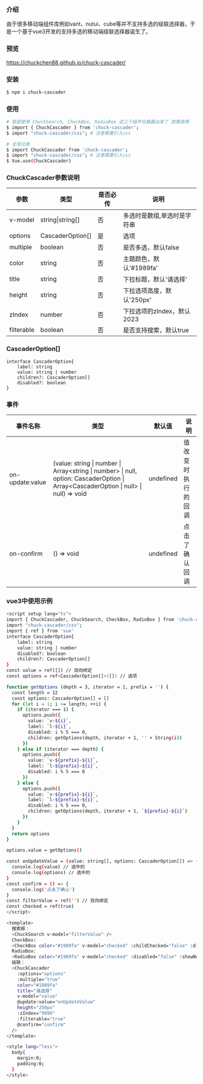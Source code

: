 ### 介绍
由于很多移动端组件库例如vant、nutui、cube等并不支持多选的级联选择器，于是一个基于vue3开发的支持多选的移动端级联选择器诞生了。

### 预览
<https://chuckchen88.github.io/chuck-cascader/>


### 安装
``` bash
$ npm i chuck-cascader

```

### 使用
``` bash
# 局部使用 ChuckSearch, CheckBox, RadioBox 这三个组件也暴露出来了 按需使用
$ import { ChuckCascader } from 'chuck-cascader';
$ import "chuck-cascader/css"; # 注意需要引入css

# 全局注册
$ import ChuckCascader from 'chuck-cascader';
$ import "chuck-cascader/css"; # 注意需要引入css
$ Vue.use(ChuckCascader)

```

### ChuckCascader参数说明
|参数|类型|是否必传|说明|
|-|-|-|-|
|v-model|string\|string[]|否|多选时是数组,单选时是字符串|
|options|CascaderOption[]|是|选项|
|multiple|boolean|否|是否多选，默认false|
|color|string|否|主题颜色，默认'#1989fa'|
|title|string|否|下拉标题，默认'请选择'|
|height|string|否|下拉选项高度，默认'250px'|
|zIndex|number|否|下拉选项的zIndex，默认2023|
|filterable|boolean|否|是否支持搜索，默认true|

### CascaderOption[]
```
interface CascaderOption{
    label: string
    value: string | number
    children?: CascaderOption[]
    disabled?: boolean
}
```

### 事件
|事件名称|类型|默认值|说明|
|-|-|-|-|
|on-update:value|(value: string \| number \| Array<string \| number> \| null, option: CascaderOption \| Array<CascaderOption \| null> \| null) => void|undefined|值改变时执行的回调|
|on-confirm|() => void|undefined|点击了确认回调|


### vue3中使用示例
``` bash
<script setup lang="ts">
import { ChuckCascader, ChuckSearch, CheckBox, RadioBox } from 'chuck-cascader';
import "chuck-cascader/css";
import { ref } from 'vue'
interface CascaderOption{
    label: string
    value: string | number
    disabled?: boolean
    children?: CascaderOption[]
}
const value = ref([]) // 双向绑定
const options = ref<CascaderOption[]>([]) // 选项

function getOptions (depth = 3, iterator = 1, prefix = '') {
  const length = 12
  const options: CascaderOption[] = []
  for (let i = 1; i <= length; ++i) {
    if (iterator === 1) {
      options.push({
        value: `v-${i}`,
        label: `l-${i}`,
        disabled: i % 5 === 0,
        children: getOptions(depth, iterator + 1, '' + String(i))
      })
    } else if (iterator === depth) {
      options.push({
        value: `v-${prefix}-${i}`,
        label: `l-${prefix}-${i}`,
        disabled: i % 5 === 0
      })
    } else {
      options.push({
        value: `v-${prefix}-${i}`,
        label: `l-${prefix}-${i}`,
        disabled: i % 5 === 0,
        children: getOptions(depth, iterator + 1, `${prefix}-${i}`)
      })
    }
  }
  return options
}

options.value = getOptions()

const onUpdateValue = (value: string[], options: CascaderOption[]) => {
  console.log(value) // 选中的
  console.log(options) // 选中的
}
const confirm = () => {
  console.log('点击了确认')
}
const filterValue = ref('') // 双向绑定
const checked = ref(true)
</script>

<template>
  搜索框：
  <ChuckSearch v-model="filterValue" />
  CheckBox:
  <CheckBox color="#1989fa" v-model="checked" :childChecked="false" :disabled="false" @update:value="(_e: any) => {}" />
  RadioBox:
  <RadioBox color="#1989fa" v-model="checked" :disabled="false" :showNext="true" /> 
  级联：
  <ChuckCascader
    :options="options"
    :multiple="true"
    color="#1989fa"
    title="请选择"
    v-model="value"
    @update:value="onUpdateValue"
    height="250px"
    :zIndex="9999"
    :filterable="true"
    @confirm="confirm"
  />
</template>

<style lang="less">
  body{
    margin:0;
    padding:0;
  }
</style>
```

